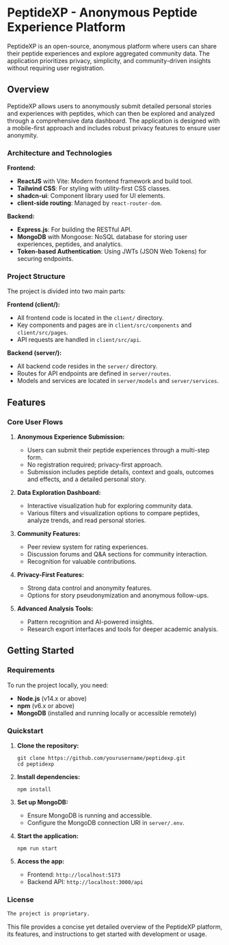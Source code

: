 # PeptideXP - Anonymous Peptide Experience Platform

PeptideXP is an open-source, anonymous platform where users can share their peptide experiences and explore aggregated community data. The application prioritizes privacy, simplicity, and community-driven insights without requiring user registration.

## Overview

PeptideXP allows users to anonymously submit detailed personal stories and experiences with peptides, which can then be explored and analyzed through a comprehensive data dashboard. The application is designed with a mobile-first approach and includes robust privacy features to ensure user anonymity.

### Architecture and Technologies

**Frontend:**
- **ReactJS** with Vite: Modern frontend framework and build tool.
- **Tailwind CSS**: For styling with utility-first CSS classes.
- **shadcn-ui**: Component library used for UI elements.
- **client-side routing**: Managed by `react-router-dom`.

**Backend:**
- **Express.js**: For building the RESTful API.
- **MongoDB** with Mongoose: NoSQL database for storing user experiences, peptides, and analytics.
- **Token-based Authentication**: Using JWTs (JSON Web Tokens) for securing endpoints.

### Project Structure

The project is divided into two main parts:

**Frontend (client/):**
- All frontend code is located in the `client/` directory.
- Key components and pages are in `client/src/components` and `client/src/pages`.
- API requests are handled in `client/src/api`.

**Backend (server/):**
- All backend code resides in the `server/` directory.
- Routes for API endpoints are defined in `server/routes`.
- Models and services are located in `server/models` and `server/services`.

## Features

### Core User Flows

1. **Anonymous Experience Submission:**
    - Users can submit their peptide experiences through a multi-step form.
    - No registration required; privacy-first approach.
    - Submission includes peptide details, context and goals, outcomes and effects, and a detailed personal story.

2. **Data Exploration Dashboard:**
    - Interactive visualization hub for exploring community data.
    - Various filters and visualization options to compare peptides, analyze trends, and read personal stories.

3. **Community Features:**
    - Peer review system for rating experiences.
    - Discussion forums and Q&A sections for community interaction.
    - Recognition for valuable contributions.

4. **Privacy-First Features:**
    - Strong data control and anonymity features.
    - Options for story pseudonymization and anonymous follow-ups.

5. **Advanced Analysis Tools:**
    - Pattern recognition and AI-powered insights.
    - Research export interfaces and tools for deeper academic analysis.

## Getting Started

### Requirements

To run the project locally, you need:
- **Node.js** (v14.x or above)
- **npm** (v6.x or above)
- **MongoDB** (installed and running locally or accessible remotely)

### Quickstart

1. **Clone the repository:**
    ```
    git clone https://github.com/yourusername/peptidexp.git
    cd peptidexp
    ```

2. **Install dependencies:**
    ```
    npm install
    ```

3. **Set up MongoDB:**
    - Ensure MongoDB is running and accessible.
    - Configure the MongoDB connection URI in `server/.env`.

4. **Start the application:**
    ```
    npm run start
    ```

5. **Access the app:**
    - Frontend: `http://localhost:5173`
    - Backend API: `http://localhost:3000/api`

### License

```markdown
The project is proprietary.

```

This file provides a concise yet detailed overview of the PeptideXP platform, its features, and instructions to get started with development or usage.
